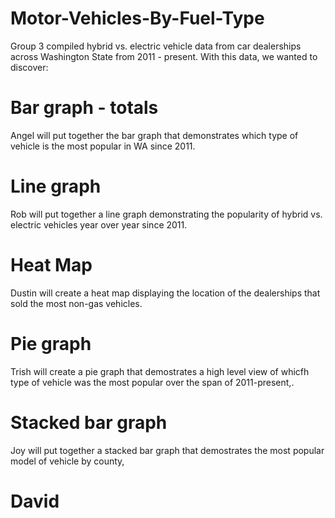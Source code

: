 # Motor-Vehicles-By-Fuel-Type

Group 3 compiled hybrid vs. electric vehicle data from car dealerships across Washington State from 2011 - present. With this data, we wanted to discover:

# Bar graph - totals

Angel will put together the bar graph that demonstrates which type of vehicle is the most popular in WA since 2011.

# Line graph

Rob will put together a line graph demonstrating the popularity of hybrid vs. electric vehicles year over year since 2011.

# Heat Map

Dustin will create a heat map displaying the location of the dealerships that sold the most non-gas vehicles.

# Pie graph

Trish will create a pie graph that demostrates a high level view of whicfh type of vehicle was the most popular over the span of 2011-present,.

# Stacked bar graph

Joy will put together a stacked bar graph that demostrates the most popular model of vehicle by county,

# David

